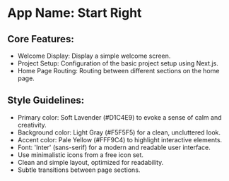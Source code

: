 # **App Name**: Start Right

## Core Features:

- Welcome Display: Display a simple welcome screen.
- Project Setup: Configuration of the basic project setup using Next.js.
- Home Page Routing: Routing between different sections on the home page.

## Style Guidelines:

- Primary color: Soft Lavender (#D1C4E9) to evoke a sense of calm and creativity.
- Background color: Light Gray (#F5F5F5) for a clean, uncluttered look.
- Accent color: Pale Yellow (#FFF9C4) to highlight interactive elements.
- Font: 'Inter' (sans-serif) for a modern and readable user interface.
- Use minimalistic icons from a free icon set.
- Clean and simple layout, optimized for readability.
- Subtle transitions between page sections.
